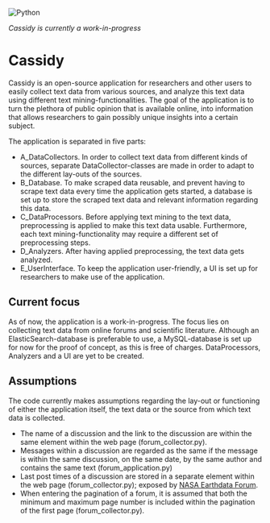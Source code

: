 ![Python](https://img.shields.io/badge/python-v3.11+-blue.svg)

*Cassidy is currently a work-in-progress*
# Cassidy
Cassidy is an open-source application for researchers and other users to easily collect text data from various sources, and analyze this text data using different text mining-functionalities. The goal of the application is to turn the plethora of public opinion that is available online, into information that allows researchers to gain possibly unique insights into a certain subject.

The application is separated in five parts:
- A_DataCollectors. In order to collect text data from different kinds of sources, separate DataCollector-classes are made in order to adapt to the different lay-outs of the sources. 
- B_Database. To make scraped data reusable, and prevent having to scrape text data every time the application gets started, a database is set up to store the scraped text data and relevant information regarding this data. 
- C_DataProcessors. Before applying text mining to the text data, preprocessing is applied to make this text data usable. Furthermore, each text mining-functionality may require a different set of preprocessing steps.
- D_Analyzers. After having applied preprocessing, the text data gets analyzed.
- E_UserInterface. To keep the application user-friendly, a UI is set up for researchers to make use of the application.

## Current focus
As of now, the application is a work-in-progress. The focus lies on collecting text data from online forums and scientific literature. Although an ElasticSearch-database is preferable to use, a MySQL-database is set up for now for the proof of concept, as this is free of charges. DataProcessors, Analyzers and a UI are yet to be created.

## Assumptions
The code currently makes assumptions regarding the lay-out or functioning of either the application itself, the text data or the source from which text data is collected.
- The name of a discussion and the link to the discussion are within the same element within the web page (forum_collector.py).
- Messages within a discussion are regarded as the same if the message is within the same discussion, on the same date, by the same author and contains the same text (forum_application.py)
- Last post times of a discussion are stored in a separate element within the web page (forum_collector.py); exposed by [NASA Earthdata Forum](https://forum.earthdata.nasa.gov/viewforum.php?f=7&start=25).
- When entering the pagination of a forum, it is assumed that both the minimum and maximum page number is included within the pagination of the first page (forum_collector.py).

